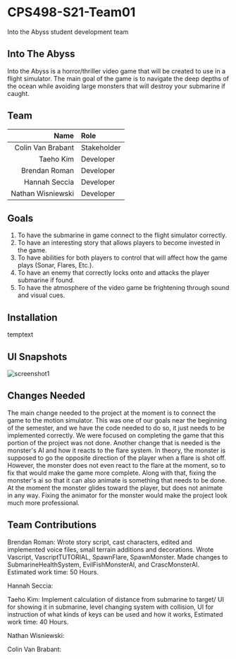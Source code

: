 # CPS498-S21-Team01
Into the Abyss student development team

## Into The Abyss
Into the Abyss is a horror/thriller video game that will be created to use in a flight simulator.
The main goal of the game is to navigate the deep depths of the ocean while avoiding large monsters that will destroy
your submarine if caught. 


## Team

Name | Role
---: | :---
Colin Van Brabant | Stakeholder
Taeho Kim | Developer
Brendan Roman | Developer
Hannah Seccia | Developer
Nathan Wisniewski | Developer

## Goals
1. To have the submarine in game connect to the flight simulator correctly.
2. To have an interesting story that allows players to become invested in the game.
3. To have abilities for both players to control that will affect how the game plays (Sonar, Flares, Etc.).
4. To have an enemy that correctly locks onto and attacks the player submarine if found. 
5. To have the atmosphere of the video game be frightening through sound and visual cues. 

## Installation
temptext


## UI Snapshots
![screenshot1](https://user-images.githubusercontent.com/56941469/116795135-b7331680-aaa0-11eb-8632-c2d8648cdcac.PNG)

## Changes Needed
  The main change needed to the project at the moment is to connect the game to the motion simulator. This was one of our goals near the beginning of the semester, and we have the code needed to do so, it just needs to be implemented correctly. We were focused on completing the game that this portion of the project was not done. Another change that is needed is the monster's AI and how it reacts to the flare system. In theory, the monster is supposed to go the opposite direction of the player when a flare is shot off. However, the monster does not even react to the flare at the moment, so to fix that would make the game more complete. Along with that, fixing the monster's ai so that it can also animate is something that needs to be done. At the moment the monster glides toward the player, but does not animate in any way. Fixing the animator for the monster would make the project look much more professional.
  
## Team Contributions

Brendan Roman: Wrote story script, cast characters, edited and implemented voice files, small terrain additions and decorations. Wrote Vascript, VascriptTUTORIAL, SpawnFlare, SpawnMonster. Made changes to SubmarineHealthSystem, EvilFishMonsterAI, and CrascMonsterAI. Estimated work time: 50 Hours. 

Hannah Seccia:

Taeho Kim: Implement calculation of distance from submarine to target/ UI for showing it in submarine, level changing system with collision, UI for instruction of what kinds of keys can be used and how it works, Estimated work time: 40 Hours.

Nathan Wisniewski:

Colin Van Brabant:

